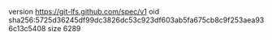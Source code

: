 version https://git-lfs.github.com/spec/v1
oid sha256:5725d36245df99dc3826dc53c923df603ab5fa675cb8c9f253aea936c13c5408
size 6289

